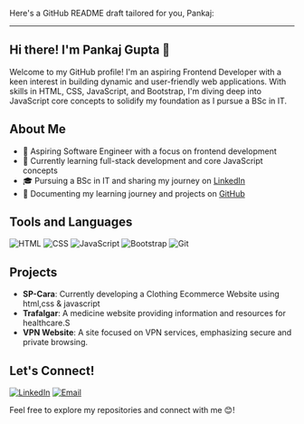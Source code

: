 Here's a GitHub README draft tailored for you, Pankaj:

---

## Hi there! I'm Pankaj Gupta 👋
Welcome to my GitHub profile! I'm an aspiring Frontend Developer with a keen interest in building dynamic and user-friendly web applications. With skills in HTML, CSS, JavaScript, and Bootstrap, I'm diving deep into JavaScript core concepts to solidify my foundation as I pursue a BSc in IT.

## About Me
- 💼 Aspiring Software Engineer with a focus on frontend development
- 🌱 Currently learning full-stack development and core JavaScript concepts
- 🎓 Pursuing a BSc in IT and sharing my journey on [LinkedIn](https://www.linkedin.com/in/pankaj026/)
- 🔄 Documenting my learning journey and projects on [GitHub](https://github.com/Pankaj-026/)

## Tools and Languages
![HTML](https://img.shields.io/badge/HTML-FF4500?style=flat&logo=html5&logoColor=white)
![CSS](https://img.shields.io/badge/CSS-1572B6?style=flat&logo=css3&logoColor=white)
![JavaScript](https://img.shields.io/badge/JavaScript-F7DF1E?style=flat&logo=javascript&logoColor=black)
![Bootstrap](https://img.shields.io/badge/Bootstrap-563D7C?style=flat&logo=bootstrap&logoColor=white)
![Git](https://img.shields.io/badge/Git-F05032?style=flat&logo=git&logoColor=white)

## Projects
- **SP-Cara**: Currently developing a Clothing Ecommerce Website using html,css & javascript
- **Trafalgar**: A medicine website providing information and resources for healthcare.S
- **VPN Website**: A site focused on VPN services, emphasizing secure and private browsing.

## Let's Connect!
[![LinkedIn](https://img.shields.io/badge/LinkedIn-0077B5?style=flat&logo=linkedin&logoColor=white)](https://www.linkedin.com/in/pankaj026/)
[![Email](https://img.shields.io/badge/Email-D14836?style=flat&logo=gmail&logoColor=white)](mailto:pankajgupta1063@gmail.com)

Feel free to explore my repositories and connect with me 😊!
